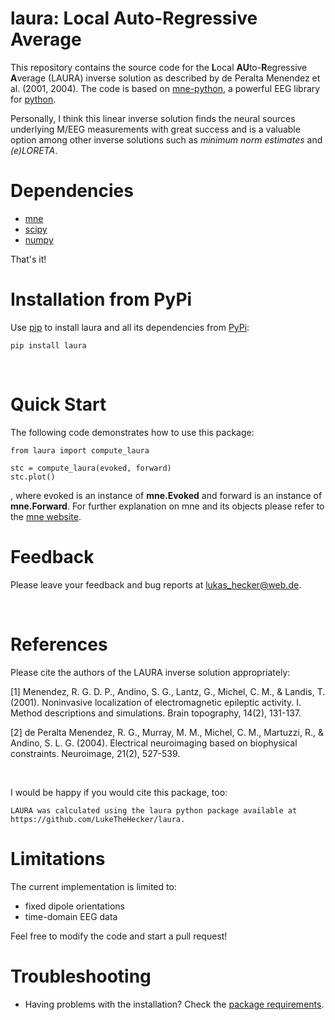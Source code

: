 # **laura**: Local Auto-Regressive Average

This repository contains the source code for the **L**ocal
**AU**to-**R**egressive **A**verage (LAURA) inverse solution as described by de
Peralta Menendez et al. (2001, 2004). The code is based on
[mne-python](https://mne.tools/), a powerful EEG library for
[python](https://python.org/).

Personally, I think this linear inverse solution finds the neural sources
underlying M/EEG measurements with great success and is a valuable option among
other inverse solutions such as *minimum norm estimates* and *(e)LORETA*.

# Dependencies
* [mne](https://mne.tools/stable/index.html)
* [scipy](https://scipy.org/)
* [numpy](https://numpy.org/)  

That's it!
<br/>

# Installation from PyPi
Use [pip](https://pip.pypa.io/en/stable/) to install laura and all its
dependencies from [PyPi](https://pypi.org/):

```
pip install laura
```

<br/>

# Quick Start
The following code demonstrates how to use this package:

```
from laura import compute_laura

stc = compute_laura(evoked, forward)
stc.plot()
```
, where evoked is an instance of **mne.Evoked** and forward is an instance of
**mne.Forward**. For further explanation on mne and its objects please refer to
the [mne website](https://mne.tools/).

# Feedback
Please leave your feedback and bug reports at lukas_hecker@web.de.

<br/>

# References
Please cite the authors of the LAURA inverse solution appropriately:

[1] Menendez, R. G. D. P., Andino, S. G., Lantz, G., Michel, C. M., &
    Landis, T. (2001). Noninvasive localization of electromagnetic epileptic
    activity. I. Method descriptions and simulations. Brain topography, 14(2),
    131-137.

[2] de Peralta Menendez, R. G., Murray, M. M., Michel, C. M., Martuzzi, R.,
& Andino, S. L. G. (2004). Electrical neuroimaging based on biophysical
constraints. Neuroimage, 21(2), 527-539.

<br/>

I would be happy if you would cite this package, too:

```
LAURA was calculated using the laura python package available at https://github.com/LukeTheHecker/laura.
```

# Limitations
The current implementation is limited to:

* fixed dipole orientations
* time-domain EEG data
  
Feel free to modify the code and start a pull request!

# Troubleshooting
* Having problems with the installation? Check the [package requirements](requirements.txt).